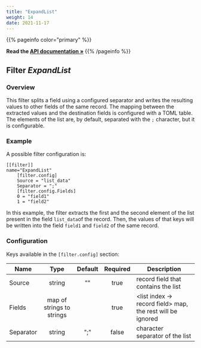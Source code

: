 ```yaml
---
title: "ExpandList"
weight: 14
date: 2021-11-17
---
```

{{% pageinfo color="primary" %}}

**Read the [API documentation &raquo;](https://pkg.go.dev/github.com/AdRoll/baker/filter#ExpandList)**
{{% /pageinfo %}}

## Filter *ExpandList*

### Overview

This filter splits a field using a configured separator and writes the resulting values to other fields of the same 
record. The mapping between the extracted values and the destination fields is configured with a TOML table. The elements 
of the list are, by default, separated with the `;` character, but it is configurable.

### Example

A possible filter configuration is:

	[[filter]]
	name="ExpandList"
		[filter.config]
		Source = "list_data"
		Separator = ";"
		[filter.config.Fields]
		0 = "field1"
		1 = "field2"
		
In this example, the filter extracts the first and the second element of the list present in the field 
`list_data`of the record. Then, the values of that keys will be written into the field 
`field1` and `field2` of the same record.


### Configuration

Keys available in the `[filter.config]` section:

|Name|Type|Default|Required|Description|
|----|:--:|:-----:|:------:|-----------|
| Source| string| ""| true| record field that contains the list|
| Fields| map of strings to strings| | true| <list index -> record field> map, the rest will be ignored|
| Separator| string| ";"| false| character separator of the list|

